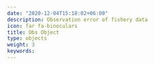 ```yaml
---
date: "2020-12-04T15:18:02+06:00"
description: Observation error of fishery data
icon: far fa-binoculars
title: Obs Object
type: objects
weight: 3
keywords: 
---
```

